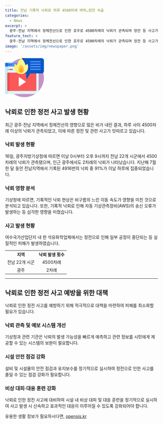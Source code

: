 ```yaml
---
title: 전남 기록적 낙뢰로 하루 4500차례 벼락…정전 속출
categories:
  - News
excerpt: >
  광주·전남 지역에서 정체전선으로 인한 호우로 4500차례의 낙뢰가 관측되며 정전 등 사고가 발생했다. 기상청은 이날 22개 시군에서 정례적인 낙뢰 현상을 기록했으며, 지난해 7월의 4916번의 낙뢰 중 91%가 이날에 집중됐다. 이례적인 낙뢰는 비구름의 느린 이동 속도가 영향을 미쳤다고 분석됐으며, AWS 송신 오류와 일부 공정 중단 사례도 발생했다.
feature_text: >
  광주·전남 지역에서 정체전선으로 인한 호우로 4500차례의 낙뢰가 관측되며 정전 등 사고가 발생했다. 기상청은 이날 22개 시군에서 정례적인 낙뢰 현상을 기록했으며, 지난해 7월의 4916번의 낙뢰 중 91%가 이날에 집중됐다. 이례적인 낙뢰는 비구름의 느린 이동 속도가 영향을 미쳤다고 분석됐으며, AWS 송신 오류와 일부 공정 중단 사례도 발생했다.
image: '/assets/img/newspaper.png'
---
```


<p><img src="/assets/img/news.png" alt="rentncar 속보" /></p>

<h2 data-ke-size="size26">낙뢰로 인한 정전 사고 발생 현황</h2>

<p data-ke-size="size16">최근 광주·전남 지역에서 정체전선의 영향으로 많은 비가 내린 결과, 하루 사이 4500차례 이상의 낙뢰가 관측되었고, 이에 따른 정전 및 관련 사고가 잇따르고 있습니다.</p>

<h3>낙뢰 발생 현황</h3>

<p data-ke-size="size16">16일, 광주지방기상청에 따르면 이날 0시부터 오후 9시까지 전남 22개 시군에서 4500차례의 낙뢰가 관측됐으며, 인근 광주에서도 2차례의 낙뢰가 나타났습니다. 지난해 7월 한 달 동안 전남지역에서 기록된 4916번의 낙뢰 중 91%가 이날 하루에 집중되었습니다.</p>

<h3>낙뢰 영향 분석</h3>

<p data-ke-size="size16">기상청에 따르면, 기록적인 낙뢰 현상은 비구름의 느린 이동 속도가 영향을 미친 것으로 분석되고 있습니다. 또한, 기록적 낙뢰로 인해 자동 기상관측장비(AWS)의 송신 오류가 발생하는 등 심각한 영향을 미쳤습니다.</p>

<h3>사고 발생 현황</h3>

<p data-ke-size="size16">여수국가산업단지 내 한 석유화학업체에서는 정전으로 인해 일부 공정이 중단되는 등 실질적인 피해가 발생하였습니다.</p>

<table style="width: 100%;">
<tbody>
<tr>
<td style="text-align: center; height: 17px;"><b>지역</b></td>
<td style="text-align: center; height: 17px;"><b>낙뢰 발생 횟수</b></td>
</tr>
<tr>
<td style="text-align: center; height: 17px;">전남 22개 시군</td>
<td style="text-align: center; height: 17px;">4500차례</td>
</tr>
<tr>
<td style="text-align: center; height: 17px;">광주</td>
<td style="text-align: center; height: 17px;">2차례</td>
</tr>
</tbody>
</table>

<hr>

<h2 data-ke-size="size26">낙뢰로 인한 정전 사고 예방을 위한 대책</h2>

<p data-ke-size="size16">낙뢰로 인한 정전 사고를 예방하기 위해 적극적으로 대책을 마련하여 피해를 최소화할 필요가 있습니다.</p>

<h3>낙뢰 관측 및 예보 시스템 개선</h3>

<p data-ke-size="size16">기상청과 관련 기관은 낙뢰의 발생 가능성을 빠르게 예측하고 관련 정보를 시민에게 제공할 수 있는 시스템의 보완이 필요합니다.</p>

<h3>시설 안전 점검 강화</h3>

<p data-ke-size="size16">설비 및 시설물의 안전 점검과 유지보수를 정기적으로 실시하여 정전으로 인한 사고를 줄일 수 있는 점검 강화가 필요합니다.</p>

<h3>비상 대피·대응 훈련 강화</h3>

<p data-ke-size="size16">낙뢰로 인한 정전 사고에 대비하여 시설 내 비상 대피 및 대응 훈련을 정기적으로 실시하여 사고 발생 시 신속하고 효과적인 대응이 이루어질 수 있도록 강화되어야 합니다.</p>
유용한 생활 정보가 필요하시다면, <a href="https://opensis.kr" rel="dofollow">opensis.kr</a>


